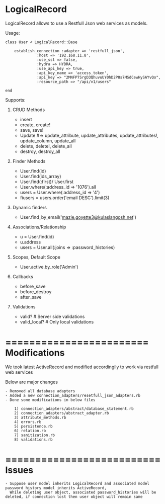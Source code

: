 LogicalRecord
==============

LogicalRecord allows to use a Restfull Json web services as models.


Usage:

	class User < LogicalRecord::Base

		establish_connection :adapter => 'restfull_json', 
	              :host => '192.168.11.8',
	              :use_ssl => false,
	              :hydra => HYDRA,
	              :use_api_key => true,
	              :api_key_name => 'access_token',
	              :api_key => "2MNFP7SrgD3QhuvuUY0hD2P8s7MSdCewHySAYvQo",
	              :resource_path => "/api/v1/users"

	end

Supports:

1) CRUD Methods

    - insert
    - create, create!
    - save, save!
    - Update #=> update_attribute, update_attributes, update_attributes!, update_column, update_all
    - delete, delete!, delete_all
    - destroy, destroy_all

2) Finder Methods

	- User.find(id)
	- User.find(ids_array)
	- User.find(:first)/ User.first
	- User.where(:address_id => '1076').all
 	- users = User.where(:address_id => '4')
	- fiusers = users.order('email DESC').limit(3)
         
3) Dynamic finders

	- User.find_by_email('mazie.goyette3@kulaslangosh.net')

4) Associations/Relationship
        
	- u = User.find(id)
	- u.address
	- users = User.all(:joins => :password_histories)
	

5) Scopes, Default Scope

	- User.active.by_role('Admin')

6) Callbacks

	- before_save
	- before_destroy
	- after_save
        
7) Validations 
        
	-  valid?         # Server side validations
	-  valid_local?   # Only local validations
        
========================
Modifications 
========================

We took latest ActiveRecord and modified accordingily to work via restfull web services

Below are major changes

	- Removed all database adapters
	- Added a new connection_adapters/resetfull_json_adapters.rb
	- Done some modifications in below files
           	
		1) connection_adapters/abstract/database_statement.rb
		2) connection_adapters/abstract_adapter.rb
		3) attribute_methods.rb
		4) errors.rb
		5) persistence.rb
		6) relation.rb
		7) sanitization.rb
		8) validations.rb


==========================
Issues
==========================
	- Suppose user model inherits LogicalRecord and associated model password history model inherits ActiveRecord,
	  While deleting user object, associated password_histories will be deleted, if connection lost then user object will remain same
